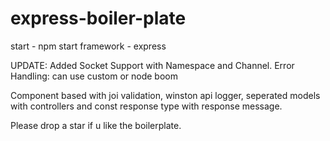 # express-boiler-plate
start     - npm start
framework - express

UPDATE: Added Socket Support with Namespace and Channel.
Error Handling: can use custom or node boom 

Component based with joi validation, winston api logger, seperated models with controllers and const response type with response message.

Please drop a star if u like the boilerplate.
